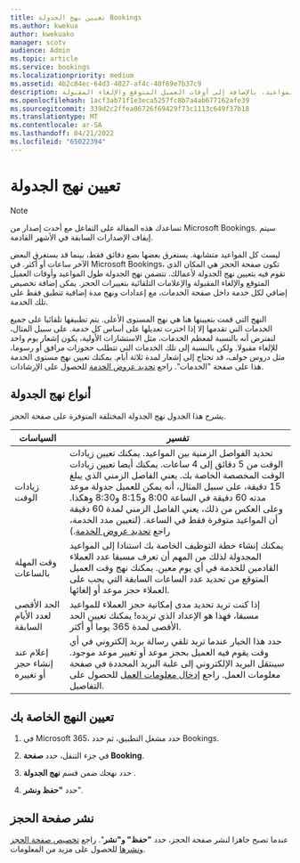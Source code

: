 ```yaml
---
title: تعيين نهج الجدولة Bookings
ms.author: kwekua
author: kwekuako
manager: scotv
audience: Admin
ms.topic: article
ms.service: bookings
ms.localizationpriority: medium
ms.assetid: 4b2c84ec-64d3-4027-af4c-40f69e7b37c9
description: تعرف على كيفية تعيين نهج الجدولة لأعمالك. تتضمن نهج الجدولة طول المواعيد، بالإضافة إلى أوقات العميل المتوقع والإلغاء المقبولة.
ms.openlocfilehash: 1acf3ab71f1e3eca5257fc8b7a4ab677162afe39
ms.sourcegitcommit: 339d2c2ffea06726f69429f73c1113c649f37b18
ms.translationtype: MT
ms.contentlocale: ar-SA
ms.lasthandoff: 04/21/2022
ms.locfileid: "65022394"
---
```

# <a name="set-your-scheduling-policies"></a>تعيين نهج الجدولة

> [!NOTE]
> تساعدك هذه المقالة على التفاعل مع أحدث إصدار من Microsoft Bookings. سيتم إيقاف الإصدارات السابقة في الأشهر القادمة.

ليست كل المواعيد متشابهة. يستغرق بعضها بضع دقائق فقط، بينما قد يستغرق البعض الآخر ساعات أو أكثر. في Microsoft Bookings، تكون صفحة الحجز هي المكان الذي تقوم فيه بتعيين نهج الجدولة لأعمالك. تتضمن نهج الجدولة طول المواعيد وأوقات العميل المتوقع والإلغاء المقبولة والإعلامات التلقائية بتغييرات الحجز. يمكن إضافة تخصيص إضافي لكل خدمة داخل صفحة الخدمات، مع إعدادات ونهج مدة إضافية تنطبق فقط على تلك الخدمة.

النهج التي قمت بتعيينها هنا هي نهج المستوى الأعلى. يتم تطبيقها تلقائيا على جميع الخدمات التي تقدمها إلا إذا اخترت تعديلها على أساس كل خدمة. على سبيل المثال، لنفترض أنه بالنسبة لمعظم الخدمات، مثل الاستشارات الأولية، يكون إشعار يوم واحد للإلغاء مقبولا. ولكن بالنسبة إلى تلك الخدمات التي تتطلب حجوزات مرافق أو رسوما، مثل دروس جولف، قد تحتاج إلى إشعار لمدة ثلاثة أيام. يمكنك تعيين نهج مستوى الخدمة هذا على صفحة "الخدمات". راجع [تحديد عروض الخدمة](define-service-offerings.md) للحصول على الإرشادات.

## <a name="types-of-scheduling-policies"></a>أنواع نهج الجدولة

يشرح هذا الجدول نهج الجدولة المختلفة المتوفرة على صفحة الحجز.

| السياسات | تفسير |
|---|---|
| زيادات الوقت | تحديد الفواصل الزمنية بين المواعيد. يمكنك تعيين زيادات الوقت من 5 دقائق إلى 4 ساعات. يمكنك أيضا تعيين زيادات الوقت المخصصة الخاصة بك. يعني الفاصل الزمني الذي يبلغ 15 دقيقة، على سبيل المثال، أنه يمكن للعميل جدولة موعد مدته 60 دقيقة في الساعة 8:00 و8:15 و8:30 وهكذا. وعلى العكس من ذلك، يعني الفاصل الزمني لمدة 60 دقيقة أن المواعيد متوفرة فقط في الساعة. (لتعيين مدد الخدمة، راجع [تحديد عروض الخدمة](define-service-offerings.md).) |
| وقت المهلة بالساعات | يمكنك إنشاء خطة التوظيف الخاصة بك استنادا إلى المواعيد المجدولة لذلك من المهم أن تعرف مسبقا عدد العملاء القادمين للخدمة في أي يوم معين. يمكنك نهج وقت العميل المتوقع من تحديد عدد الساعات السابقة التي يجب على العملاء حجز موعد أو إلغائها. |
| الحد الأقصى لعدد الأيام السابقة | إذا كنت تريد تحديد مدى إمكانية حجز العملاء للمواعيد مسبقا، فهذا هو الإعداد الذي تريده! يمكنك تعيين الحد الأقصى لمدة 365 يوما أو أكثر. |
| إعلام عند إنشاء حجز أو تغييره | حدد هذا الخيار عندما تريد تلقي رسالة بريد إلكتروني في أي وقت يقوم فيه العميل بحجز موعد أو تغيير موعد موجود. سينتقل البريد الإلكتروني إلى علبة البريد المحددة في صفحة معلومات العمل. راجع [إدخال معلومات العمل](enter-business-information.md) للحصول على التفاصيل. |

## <a name="set-your-policies"></a>تعيين النهج الخاصة بك

1. في Microsoft 365، حدد مشغل التطبيق، ثم حدد Bookings.

1. في جزء التنقل، حدد **صفحة Booking**.

1. حدد نهجك ضمن قسم **نهج الجدولة** .

1. حدد **"حفظ ونشر**".

## <a name="publish-the-booking-page"></a>نشر صفحة الحجز

عندما تصبح جاهزا لنشر صفحة الحجز، حدد **"حفظ" و"نشر**". راجع [تخصيص صفحة الحجز ونشرها](customize-booking-page.md) للحصول على مزيد من المعلومات.
